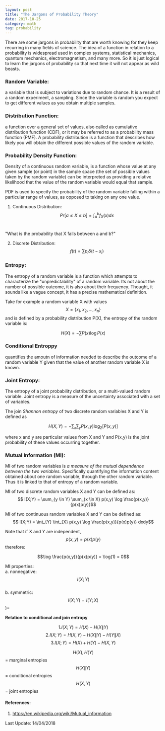 ```yaml
---
layout: post
title: "The Jargons of Probability Theory"
date: 2017-10-25
category: math 
tag: probability
---
```


There are some jargons in probability that are worth knowing for they keep recurring in many fields of science.
The idea of a function in relation to a probability is widespread used in complex systems, statistical mechanics, quantum mechanics, electromagnetism, and many more. So it is just logical to learn the jargons of probability so that next time it will not appear as wild beasts.


### Random Variable:
a variable that is subject to variations due to random chance. It is a result of a random experiment, a sampling. 
Since the variable is random you expect to get different values as you obtain multiple samples. 

### Distribution Function:
a function over a general set of values, also called as cumulative distribution function (CDF), or it may be referred to as a probability mass function (PMF). A probability distribution is a function that describes how likely you will obtain the different possible values of the random variable.

### Probability Density Function: 

Density of a continuous random variable, is a function whose value at any given sample (or point) in the sample space (the set of possible values taken by the random variable) can be interpreted as providing a relative likelihood that the value of the random variable would equal that sample. 

PDF is used to specify the probability of the random variable falling within a particular range of values, as opposed to taking on any one value. 

1. Continuous Distribution: <br>
$$ Pr[a \leq X \leq b] = \int_a^b f_{X}(x) dx $$<br>

"What is the probability that X falls between a and b?"

2. Discrete Distribution:<br>
$$  f(t) = \sum p_i \delta (t - x_i) $$

### Entropy:
The entropy of a random variable is a function which attempts to characterize the "unpredictability" of a random variable. Its not about the number of possible outcome, it is also about their frequency. Thought, it sounds like a vague concept, it has a precise mathematical definition.

Take for example a random variable X with values $$ X = \{x_1, x_2, ..., x_n\} $$ and is defined by a probability distribution P(X), the entropy of the random variable is:

$$ H(X) = -\sum P(x) \log P(x) $$


### Conditional Entroppy 
quantifies the amoutn of information needed to describe the outcome of a random variable Y given that the value of another random variable X is known. 


### Joint Entropy:
The entropy of a joint probability distribution, or a multi-valued random variable. Joint entropy is a measure of the uncertainty associated with a set of variables.

The join *Shannon entropy* of two discrete random variables X and Y is defined as

$$H(X,Y) = - \sum_{x} \sum_{y} P(x,y) \log_{2} [P(x,y)]$$

where x and y are particular values from X and Y and P(x,y) is the joint probability of these values occurring together.



### Mutual Information (MI):
MI of two random variables is *a measure of the mutual dependence between the two variables.* Specifically quantifying the information content obtained about one random variable, through the other random variable. Thus it is linked to that of entropy of a random variable.

MI of two discrete random variables X and Y can be defined as:
$$ I(X;Y) = \sum_{y \in Y} \sum_{x \in X} p(x,y) \log \frac{p(x,y)}{p(x)p(y)}$$

MI of two continuous random variables X and Y can be defined as:
$$ I(X;Y) = \int_{Y} \int_{X} p(x,y) \log \frac{p(x,y)}{p(x)p(y)} dxdy$$

Note that if X and Y are independent, $$p(x,y)=p(x)p(y)$$ therefore: 

$$\log \frac{p(x,y)}{p(x)p(y)} = \log(1) = 0$$

MI properties:<br>
a. nonnegative: $$I(X;Y)$$ <br>
b. symmetric: $$I(X;Y)=I(Y;X)$$)=

**Relation to conditional and join entropy**

$$1. I(X;Y) = H(X)-H(X\|Y) $$
$$2. I(X;Y) = H(X,Y)-H(X\|Y)-H(Y\|X) $$ 
$$3. I(X;Y) = H(X)+H(Y)-H(X,Y) $$

$$H(X),H(Y)$$ = marginal entropies <br>
$$H(X\|Y)$$ = conditional entropies <br>
$$H(X,Y)$$ = joint entropies

#### References:
1. https://en.wikipedia.org/wiki/Mutual_information


Last Update: 14/04/2018

